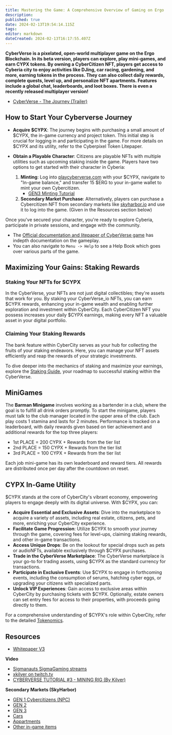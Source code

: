 ```yaml
---
title: Mastering the Game: A Comprehensive Overview of Gaming on Ergo
description: 
published: true
date: 2024-02-13T19:54:14.115Z
tags: 
editor: markdown
dateCreated: 2024-02-13T16:17:55.407Z
---
```


**CyberVerse is a pixelated, open-world multiplayer game on the Ergo Blockchain. In its beta version, players can explore, play mini-games, and earn CYPX tokens. By owning a CyberCitizen NFT, players get access to Cyberia city to enjoy activities like DJing, car racing, gardening, and more, earning tokens in the process. They can also collect daily rewards, complete quests, level up, and personalize NFT apartments. Features include a global chat, leaderboards, and loot boxes. There is even a recently released multiplayer version!**
- [CyberVerse - The Journey (Trailer)](https://www.youtube.com/watch?v=SZh_vjE96ZU)


## How to Start Your Cyberverse Journey



- **Acquire $CYPX**: The journey begins with purchasing a small amount of $CYPX, the in-game currency and project token. This initial step is crucial for logging in and participating in the game. For more details on $CYPX and its utility, refer to the Cyberpixel Token Litepaper.

- **Obtain a Playable Character**: Citizens are playable NFTs with multiple utilities such as upcoming staking inside the game.  Players have two options to get started with their character in Cyberia:
   1. **Minting**: Log into [playcyberverse.com](http://playcyberverse.com) with your $CYPX, navigate to "In-game balance," and transfer 15 $ERG to your in-game wallet to mint your own Cybercitizen.
   		- [GEN3 Minting Tutorial](https://www.youtube.com/watch?v=GkWRoBSjFt0)
   2. **Secondary Market Purchase**: Alternatively, players can purchase a Cybercitizen NFT from secondary markets like [skyharbor.io](http://skyharbor.io) and use it to log into the game. (Given in the Resources section below) 

Once you've secured your character, you're ready to explore Cyberia, participate in private sessions, and engage with the community.

- The [Official documentation and litepaper of CyberVerse game](https://docs.cyberversegame.io/cyberverse-litepaper/) has indepth documentation on the gameplay. 
- You can also navigate to `Menu -> Help` to see a Help Book which goes over various parts of the game. 


## Maximizing Your Gains: Staking Rewards

### Staking Your NFTs for $CYPX

In the CyberVerse, your NFTs are not just digital collectibles; they're assets that work for you. By staking your CyberVerse_io NFTs, you can earn $CYPX rewards, enhancing your in-game wealth and enabling further exploration and investment within CyberCity. Each CyberCitizen NFT you possess increases your daily $CYPX earnings, making every NFT a valuable asset in your digital portfolio.

### Claiming Your Staking Rewards

The bank feature within CyberCity serves as your hub for collecting the fruits of your staking endeavors. Here, you can manage your NFT assets efficiently and reap the rewards of your strategic investments.

To dive deeper into the mechanics of staking and maximize your earnings, explore the [Staking Guide](https://docs.cyberversegame.io/cyberverse-whitepaper/cyberverse-guide/bank), your roadmap to successful staking within the CyberVerse.



## MiniGames

The **Barman Minigame** involves working as a bartender in a club, where the goal is to fulfill all drink orders promptly. To start the minigame, players must talk to the club manager located in the upper area of the club. Each play costs 1 stamina and lasts for 2 minutes. Performance is tracked on a leaderboard, with daily rewards given based on tier achievement and additional rewards for the top three players: 

- 1st PLACE = 200 CYPX + Rewards from the tier list
- 2nd PLACE = 150 CYPX + Rewards from the tier list
- 3rd PLACE = 100 CYPX + Rewards from the tier list


Each job mini-game has its own leaderboard and reward tiers. All rewards are distributed once per day after the countdown on reset.


## CYPX In-Game Utility


$CYPX stands at the core of CyberCity's vibrant economy, empowering players to engage deeply with its digital universe. With $CYPX, you can:

- **Acquire Essential and Exclusive Assets**: Dive into the marketplace to acquire a variety of assets, including real estate, citizens, pets, and more, enriching your CyberCity experience.
- **Facilitate Game Progression**: Utilize $CYPX to smooth your journey through the game, covering fees for level-ups, claiming staking rewards, and other in-game transactions.
- **Access Unique Drops**: Be on the lookout for special drops such as pets or audioNFTs, available exclusively through $CYPX purchases.
- **Trade in the CyberVerse Marketplace**: The CyberVerse marketplace is your go-to for trading assets, using $CYPX as the standard currency for transactions.
- **Participate in Exclusive Events**: Use $CYPX to engage in forthcoming events, including the consumption of serums, hatching cyber eggs, or upgrading your citizens with specialized parts.
- **Unlock VIP Experiences**: Gain access to exclusive areas within CyberCity by purchasing tickets with $CYPX. Optionally, estate owners can set entry fees for access to their properties, with proceeds going directly to them.

For a comprehensive understanding of $CYPX's role within CyberCity, refer to the detailed [Tokenomics](https://docs.cyberversegame.io/cyberverse-whitepaper/cyberverse-guide/cyberverses-tokens/cypx-token).



## Resources

- [Whitepaper V3](https://docs.cyberversegame.io/whitepaper-v3./) 


**Video**

- [Sigmanauts SigmaGaming streams](https://www.youtube.com/@ergosigmanauts/streams) 
- [xkilver on twitch.tv](https://www.twitch.tv/xkilver/videos)
- [CYBERVERSE TUTORIAL #3 - MINING RIG (By Kilver)](https://www.youtube.com/watch?v=O3m4GFNpcWo)

**Secondary Markets (SkyHarbor)**

- [GEN 1 Cybercitizens (NPC)](https://skyharbor.io/collection/ergopixels) 
- [GEN 2](https://skyharbor.io/collection/cybercitizens)
- [GEN 3](https://skyharbor.io/collection/cybercitizensgen3)
- [Cars](https://skyharbor.io/collection/cybercars)
- [Appartments](https://skyharbor.io/collection/cyberia)
- [Other in-game items](https://skyharbor.io/collection/cyberverse)
